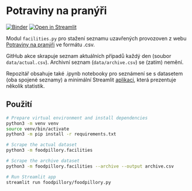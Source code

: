 # Potraviny na pranýři

[![Binder](https://mybinder.org/badge_logo.svg)](https://mybinder.org/v2/gh/jandolezal/potraviny/HEAD)
[![Open in Streamlit](https://static.streamlit.io/badges/streamlit_badge_black_white.svg)](https://share.streamlit.io/jandolezal/potraviny/main/foodpillory/foodpillory.py)


Modul `facilities.py` pro stažení seznamu uzavřených provozoven z webu [Potraviny na pranýři](https://www.potravinynapranyri.cz/) ve formátu .csv.

GitHub akce skrapuje seznam aktuálních případů každý den (soubor `data/actual.csv`). Archivní seznam (`data/archive.csv`) se (zatím) nemění.

Repozitář obsahuje také .ipynb notebooky pro seznámení se s datasetem (oba spojené seznamy) a minimální Streamlit [aplikaci](https://share.streamlit.io/jandolezal/potraviny/main/foodpillory/foodpillory.py), která prezentuje několik statistik.

## Použití

```bash
# Prepare virtual environment and install dependencies
python3 -m venv venv
source venv/bin/activate
python3 -m pip install -r requirements.txt

# Scrape the actual dataset
python3 -m foodpillory.facilities

# Scrape the archive dataset
python3 -m foodpillory.facilities --archive --output archive.csv

# Run Streamlit app
streamlit run foodpillory/foodpillory.py
```
